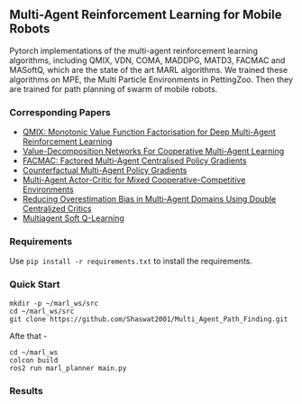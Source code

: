 ## Multi-Agent Reinforcement Learning for Mobile Robots

Pytorch implementations of the multi-agent reinforcement learning algorithms, including QMIX, VDN, COMA, MADDPG, MATD3, FACMAC and MASoftQ, which are the state of the art MARL algorithms. We trained these algorithms on MPE, the Multi Particle Environments in PettingZoo. Then they are trained for path planning of swarm of mobile robots. 

### Corresponding Papers

* [QMIX: Monotonic Value Function Factorisation for Deep Multi-Agent Reinforcement Learning](https://proceedings.mlr.press/v80/rashid18a/rashid18a.pdf)
* [Value-Decomposition Networks For Cooperative Multi-Agent Learning](https://arxiv.org/abs/1706.05296)
* [FACMAC: Factored Multi-Agent Centralised Policy Gradients](https://arxiv.org/abs/2003.06709)
* [Counterfactual Multi-Agent Policy Gradients](https://arxiv.org/abs/1705.08926)
* [Multi-Agent Actor-Critic for Mixed Cooperative-Competitive Environments](https://arxiv.org/abs/1706.02275)
* [Reducing Overestimation Bias in Multi-Agent Domains Using Double Centralized Critics](https://arxiv.org/abs/1910.01465)
* [Multiagent Soft Q-Learning](https://arxiv.org/abs/1804.09817)

### Requirements

Use ```pip install -r requirements.txt``` to install the requirements.

### Quick Start

```
mkdir -p ~/marl_ws/src
cd ~/marl_ws/src
git clone https://github.com/Shaswat2001/Multi_Agent_Path_Finding.git
```

Afte that - 
```
cd ~/marl_ws
colcon build
ros2 run marl_planner main.py
```

### Results
